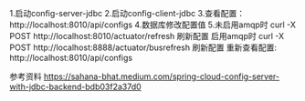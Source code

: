 1.启动config-server-jdbc
2.启动config-client-jdbc
3.查看配置：
  http://localhost:8010/api/configs
4.数据库修改配置值
5.未启用amqp时 curl -X POST  http://localhost:8010/actuator/refresh 刷新配置 
  启用amqp时 curl -X POST  http://localhost:8888/actuator/busrefresh 刷新配置
  重新查看配置: http://localhost:8010/api/configs

参考资料
https://sahana-bhat.medium.com/spring-cloud-config-server-with-jdbc-backend-bdb03f2a37d0